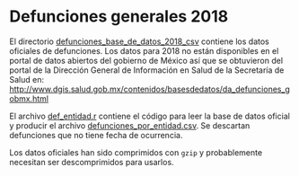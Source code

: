# Defunciones generales 2018

El directorio
[defunciones_base_de_datos_2018_csv](defunciones_base_de_datos_2018_csv)
contiene los datos oficiales de defunciones. Los datos para 2018 no están
disponibles en el portal de datos abiertos del gobierno de México así que
se obtuvieron del portal de la Dirección General de Información en Salud
de la Secretaría de Salud en:
http://www.dgis.salud.gob.mx/contenidos/basesdedatos/da_defunciones_gobmx.html

El archivo [def_entidad.r](def_entidad.r) contiene el código para leer la
base de datos oficial y producir el archivo
[defunciones_por_entidad.csv](defunciones_por_entidad.csv). Se descartan
defunciones que no tiene fecha de ocurrencia.

Los datos oficiales han sido comprimidos con `gzip` y probablemente
necesitan ser descomprimidos para usarlos.
